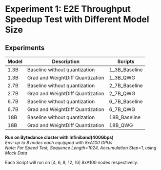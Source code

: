 # Experiment 1: E2E Throughput Speedup Test with Different Model Size

## Experiments

| Model | Description | Scripts |
| ----------- | ----------- | ----------- |
| 1.3B | Baseline without quantization | 1_3B_Baseline |
| 1.3B | Grad and WeightDiff Quantization | 1_3B_QWG |
| 2.7B | Baseline without quantization | 2_7B_Baseline |
| 2.7B | Grad and WeightDiff Quantization | 2_7B_QWG |
| 6.7B | Baseline without quantization | 6_7B_Baseline |
| 6.7B | Grad and WeightDiff Quantization | 6_7B_QWG |
| 18B | Baseline without quantization | 18B_Baseline |
| 18B | Grad and WeightDiff Quantization | 18B_QWG |

**Run on Bytedance cluster with Infiniband(400Gbps)** \
*Env: up to 8 nodes each equipped with 8xA100 GPUs* \
*Note: For Speed Test, Sequence Length=1024, Accumulation Step=1, using Mock Data*

Each Script will run on [4, 6, 8, 12, 16] 8xA100 nodes respectivelly.
